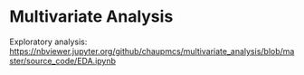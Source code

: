 # Multivariate Analysis

Exploratory analysis: https://nbviewer.jupyter.org/github/chaupmcs/multivariate_analysis/blob/master/source_code/EDA.ipynb
